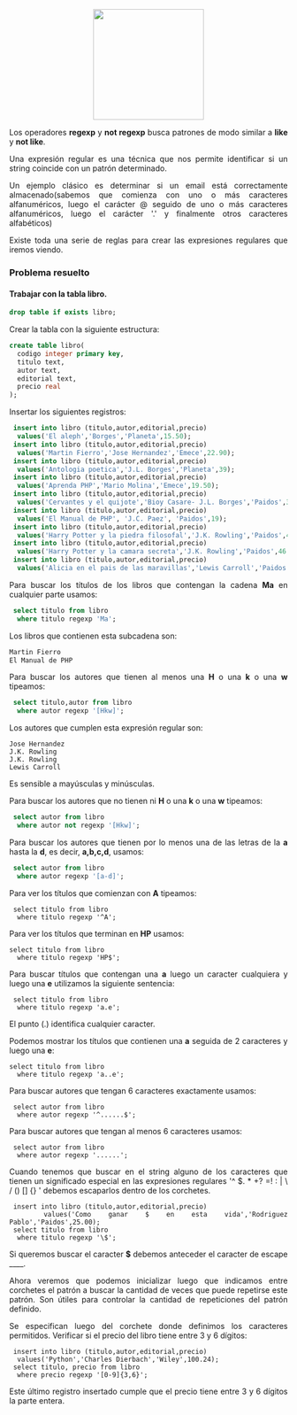 <div align="justify">

<div align="center">
<img src="https://www.comunidadbaratz.com/wp-content/uploads/Sabes-cuales-son-los-libros-mas-vendidos-de-2017-a-traves-de-Internet-en-Espana.jpg" width="200px"/>
</div>

Los operadores __regexp__ y __not regexp__ busca patrones de modo similar a __like__ y __not like__.

Una expresión regular es una técnica que nos permite identificar si un string coincide con un patrón determinado.

Un ejemplo clásico es determinar si un email está correctamente almacenado(sabemos que comienza con uno o más caracteres alfanuméricos, luego el carácter @ seguido de uno o más caracteres alfanuméricos, luego el carácter '.' y finalmente otros caracteres alfabéticos)

Existe toda una serie de reglas para crear las expresiones regulares que iremos viendo.

### Problema resuelto
#### Trabajar con la tabla __libro__.

```sql
drop table if exists libro;
```

Crear la tabla con la siguiente estructura:

```sql
create table libro(
  codigo integer primary key,
  titulo text,
  autor text, 
  editorial text,
  precio real
);
```

Insertar los siguientes registros:

```sql
 insert into libro (titulo,autor,editorial,precio)
  values('El aleph','Borges','Planeta',15.50);
 insert into libro (titulo,autor,editorial,precio)
  values('Martin Fierro','Jose Hernandez','Emece',22.90);
 insert into libro (titulo,autor,editorial,precio)
  values('Antologia poetica','J.L. Borges','Planeta',39);
 insert into libro (titulo,autor,editorial,precio)
  values('Aprenda PHP','Mario Molina','Emece',19.50);
 insert into libro (titulo,autor,editorial,precio)
  values('Cervantes y el quijote','Bioy Casare- J.L. Borges','Paidos',35.40);
 insert into libro (titulo,autor,editorial,precio)
  values('El Manual de PHP', 'J.C. Paez', 'Paidos',19);
 insert into libro (titulo,autor,editorial,precio)
  values('Harry Potter y la piedra filosofal','J.K. Rowling','Paidos',45.00);
 insert into libro (titulo,autor,editorial,precio)
  values('Harry Potter y la camara secreta','J.K. Rowling','Paidos',46.00);
 insert into libro (titulo,autor,editorial,precio)
  values('Alicia en el pais de las maravillas','Lewis Carroll','Paidos',36.00);  
```

Para buscar los títulos de los libros que contengan la cadena __Ma__ en cualquier parte usamos:

```sql
 select titulo from libro
  where titulo regexp 'Ma';
```  

Los libros que contienen esta subcadena son:

```sql
Martin Fierro
El Manual de PHP
```

Para buscar los autores que tienen al menos una __H__ o una __k__ o una __w__ tipeamos:

```sql
 select titulo,autor from libro
  where autor regexp '[Hkw]';  
```

Los autores que cumplen esta expresión regular son:

```
Jose Hernandez
J.K. Rowling
J.K. Rowling
Lewis Carroll
```

Es sensible a mayúsculas y minúsculas.

Para buscar los autores que no tienen ni __H__ o una __k__ o una __w__ tipeamos:

```sql
 select autor from libro
  where autor not regexp '[Hkw]'; 
```

Para buscar los autores que tienen por lo menos una de las letras de la __a__ hasta la __d__, es decir, __a,b,c,d__, usamos:

```sql
 select autor from libro
  where autor regexp '[a-d]';  
```

Para ver los títulos que comienzan con __A__ tipeamos:

```
 select titulo from libro
  where titulo regexp '^A';  
```

Para ver los títulos que terminan en __HP__ usamos:

```
select titulo from libro
  where titulo regexp 'HP$';  
```

Para buscar títulos que contengan una __a__ luego un caracter cualquiera y luego una __e__ utilizamos la siguiente sentencia:

```
 select titulo from libro
  where titulo regexp 'a.e';
```

El punto (.) identifica cualquier caracter.

Podemos mostrar los títulos que contienen una __a__ seguida de 2 caracteres y luego una __e__:

```
select titulo from libro
  where titulo regexp 'a..e';  
```

Para buscar autores que tengan 6 caracteres exactamente usamos:

```
 select autor from libro
  where autor regexp '^......$';
```

Para buscar autores que tengan al menos 6 caracteres usamos:

```
 select autor from libro
  where autor regexp '......';
```

Cuando tenemos que buscar en el string alguno de los caracteres que tienen un significado especial en las expresiones regulares '^ $. * +? =! : | \ / () [] {} ' debemos escaparlos dentro de los corchetes.

```
 insert into libro (titulo,autor,editorial,precio)
  values('Como ganar $ en esta vida','Rodriguez Pablo','Paidos',25.00);  
 select titulo from libro
  where titulo regexp '\$';
```   
Si queremos buscar el caracter __$__ debemos anteceder el caracter de escape __\__.

Ahora veremos que podemos inicializar luego que indicamos entre corchetes el patrón a buscar la cantidad de veces que puede repetirse este patrón.
Son útiles para controlar la cantidad de repeticiones del patrón definido.

Se especifican luego del corchete donde definimos los caracteres permitidos. Verificar si el precio del libro tiene entre 3 y 6 dígitos:

```
 insert into libro (titulo,autor,editorial,precio)
  values('Python','Charles Dierbach','Wiley',100.24);    
 select titulo, precio from libro
  where precio regexp '[0-9]{3,6}'; 
```

Este último registro insertado cumple que el precio tiene entre 3 y 6 dígitos la parte entera.
</div>